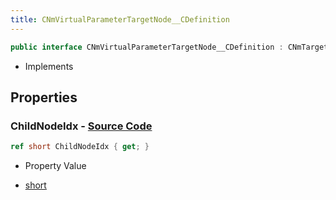 ```yaml
---
title: CNmVirtualParameterTargetNode__CDefinition
---
```


```csharp
public interface CNmVirtualParameterTargetNode__CDefinition : CNmTargetValueNode__CDefinition, CNmValueNode__CDefinition, CNmGraphNode__CDefinition, ISchemaClass<CNmGraphNode__CDefinition>, ISchemaClass<CNmValueNode__CDefinition>, ISchemaClass<CNmTargetValueNode__CDefinition>, ISchemaClass<CNmVirtualParameterTargetNode__CDefinition>, ISchemaField, ISchemaClass, INativeHandle
```

- Implements

## Properties

### **ChildNodeIdx** - [Source Code](https://github.com/swiftly-solution/swiftlys2/blob/main/managed/src/SwiftlyS2.Generated/Schemas/Interfaces/CNmVirtualParameterTargetNode__CDefinition.cs#L16)

```csharp
ref short ChildNodeIdx { get; }
```

- Property Value

- [short](https://learn.microsoft.com/dotnet/api/system.int16)

